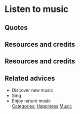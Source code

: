 # Listen to music



## Quotes

## Resources and credits

## Resources and credits

## Related advices

- Discover new music
- Sing
- Enjoy nature music
<br/>[Categories:](../Categories/index.md) [Happiness](../Categories/Happiness.md) [Music](../Categories/Music.md)